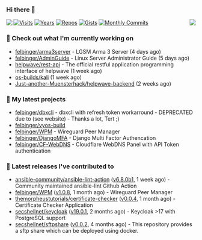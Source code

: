 ### Hi there 👋

<img align="left" src="https://github-readme-stats.vercel.app/api?username=felbinger&theme=dark">
<img align="right" src="https://github-readme-stats.vercel.app/api/top-langs/?username=felbinger&theme=dark">

[![Visits](https://badges.pufler.dev/visits/felbinger/felbinger?style=flat-square&color=black&logo=github)](https://github.com/felbinger)
[![Years](https://badges.pufler.dev/years/felbinger?style=flat-square&color=black&logo=github)](https://github.com/felbinger)
[![Repos](https://badges.pufler.dev/repos/felbinger?style=flat-square&color=black&logo=github)](https://github.com/felbinger?tab=repositories)
[![Gists](https://badges.pufler.dev/gists/felbinger?style=flat-square&color=black&logo=github)](https://gist.github.com/felbinger)
[![Monthly Commits](https://badges.pufler.dev/commits/monthly/felbinger?style=flat-square&color=black&logo=github)](https://github.com/felbinger)

### :construction_worker: Check out what I'm currently working on

- [felbinger/arma3server](https://github.com/felbinger/arma3server) - LGSM Arma 3 Server (4 days ago)
- [felbinger/AdminGuide](https://github.com/felbinger/AdminGuide) - Linux Server Administrator Guide (5 days ago)
- [helpwave/rest-api](https://github.com/helpwave/rest-api) - The official restful application programming interface of helpwave (1 week ago)
- [os-builds/kali](https://github.com/os-builds/kali) (1 week ago)
- [Just-another-Muensterhack/helpwave-backend](https://github.com/Just-another-Muensterhack/helpwave-backend) (2 weeks ago)

### :seedling: My latest projects

- [felbinger/dbxcli](https://github.com/felbinger/dbxcli) - dbxcli with refresh token workarround - DEPRECATED due to (see website) - Thanks a lot, Tert ;)
- [felbinger/vyos-build](https://github.com/felbinger/vyos-build)
- [felbinger/WPM](https://github.com/felbinger/WPM) - Wireguard Peer Manager
- [felbinger/DjangoMFA](https://github.com/felbinger/DjangoMFA) - Django Multi Factor Authencation
- [felbinger/CF-WebDNS](https://github.com/felbinger/CF-WebDNS) - Cloudflare WebDNS Panel with API Token authentication

### :telescope: Latest releases I've contributed to

- [ansible-community/ansible-lint-action](https://github.com/ansible-community/ansible-lint-action) ([v6.8.0b1](https://github.com/ansible-community/ansible-lint-action/releases/tag/v6.8.0b1), 1 week ago) - Community maintained ansible-lint Github Action
- [felbinger/WPM](https://github.com/felbinger/WPM) ([v1.0.8](https://github.com/felbinger/WPM/releases/tag/v1.0.8), 1 month ago) - Wireguard Peer Manager
- [themorpheustutorials/certificate-checker](https://github.com/themorpheustutorials/certificate-checker) ([v0.0.4](https://github.com/themorpheustutorials/certificate-checker/releases/tag/v0.0.4), 1 month ago) - Certificate Checker Application
- [secshellnet/keycloak](https://github.com/secshellnet/keycloak) ([v19.0.1](https://github.com/secshellnet/keycloak/releases/tag/v19.0.1), 2 months ago) - Keycloak &gt;17 with PostgreSQL support
- [secshellnet/sftpshare](https://github.com/secshellnet/sftpshare) ([v0.0.2](https://github.com/secshellnet/sftpshare/releases/tag/v0.0.2), 4 months ago) - This repository provides a sftp share which can be deployed using docker.
